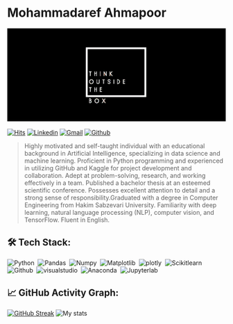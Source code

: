 # Mohammadaref Ahmapoor
[![](./file/header.png)](#)

[![Hits](https://hits.seeyoufarm.com/api/count/incr/badge.svg?url=https%3A%2F%2Fgithub.com%2FArefahmadpoor&count_bg=%234FDD62&title_bg=%23373434&icon=&icon_color=%23FFFFFF&title=Profile+views+&edge_flat=false)](https://hits.seeyoufarm.com)
[![Linkedin](https://img.shields.io/badge/-LinkedIn-blue?style=flat&logo=Linkedin&logoColor=white)]( https://www.linkedin.com/in/mohammadaref-ahmadpoor-8b789b230/)
[![Gmail](https://img.shields.io/badge/-Gmail-c14438?style=flat&logo=Gmail&logoColor=white)](mailto:mohammadarefahmadpoor@gmail.com)
[![Github](https://img.shields.io/github/followers/Arefahmadpoor?label=Follow&style=social)](https://github.com/Arefahmadpoor)

> Highly motivated and self-taught individual with an educational background in Artificial Intelligence, specializing in data science and machine learning. Proficient in Python programming and experienced in utilizing GitHub and Kaggle for project development and collaboration. Adept at problem-solving, research, and working effectively in a team. Published a bachelor thesis at an esteemed scientific conference. Possesses excellent attention to detail and a strong sense of responsibility.Graduated with a degree in Computer Engineering from Hakim Sabzevari University. Familiarity with deep learning, natural language processing (NLP), computer vision, and TensorFlow. Fluent in English.


## 🛠️ Tech Stack:
![Python](https://img.shields.io/badge/-Python-555?style=flat&logo=python)&nbsp;
![Pandas](https://img.shields.io/badge/-Pandas-555?style=flat&logo=Pandas)&nbsp;
![Numpy](https://img.shields.io/badge/-Numpy-555?style=flat&logo=numpy)&nbsp;
![Matplotlib](https://img.shields.io/badge/-Matplotlib-555?style=flat&)&nbsp;
![plotly](https://img.shields.io/badge/-plotly-555?style=flat&logo=plotly)&nbsp;
![Scikitlearn](https://img.shields.io/badge/-Scikitlearn-555?style=flat&logo=Scikitlearn)&nbsp;
![Github](https://img.shields.io/badge/-Github-555?style=flat&logo=GitHub)&nbsp;
![visualstudio](https://img.shields.io/badge/-visualstudio-555?style=flat&logo=visualstudio)&nbsp;
![Anaconda](https://img.shields.io/badge/-Anaconda-555?style=flat&logo=Anaconda)&nbsp;
![Jupyterlab](https://img.shields.io/badge/-JupyterLab-555?style=flat&logo=Jupyter)&nbsp;


## 📈 GitHub Activity Graph:

[![GitHub Streak](https://streak-stats.demolab.com?user=Arefahmadpoor&theme=vision-friendly-dark&mode=weekly&card_width=460)](https://git.io/streak-stats)
![My stats](https://github-readme-stats.vercel.app/api?username=Arefahmadpoor&theme=vision-friendly-dark&show_icons=true)

